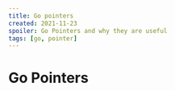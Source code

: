 ```yaml
---
title: Go pointers
created: 2021-11-23
spoiler: Go Pointers and why they are useful
tags: [go, pointer]
---
```


# Go Pointers

